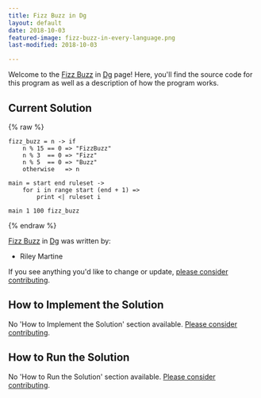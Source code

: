 ```yaml
---
title: Fizz Buzz in Dg
layout: default
date: 2018-10-03
featured-image: fizz-buzz-in-every-language.png
last-modified: 2018-10-03

---
```


Welcome to the [Fizz Buzz](https://rzuckerm.github.io/sample-programs-website-copy/projects/fizz-buzz) in [Dg](https://rzuckerm.github.io/sample-programs-website-copy/languages/dg) page! Here, you'll find the source code for this program as well as a description of how the program works.

## Current Solution

{% raw %}

```dg
fizz_buzz = n -> if
    n % 15 == 0 => "FizzBuzz"
    n % 3  == 0 => "Fizz"
    n % 5  == 0 => "Buzz"
    otherwise   => n

main = start end ruleset ->
    for i in range start (end + 1) =>
        print <| ruleset i

main 1 100 fizz_buzz
```

{% endraw %}

[Fizz Buzz](https://rzuckerm.github.io/sample-programs-website-copy/projects/fizz-buzz) in [Dg](https://rzuckerm.github.io/sample-programs-website-copy/languages/dg) was written by:

- Riley Martine

If you see anything you'd like to change or update, [please consider contributing](https://github.com/TheRenegadeCoder/sample-programs).

## How to Implement the Solution

No 'How to Implement the Solution' section available. [Please consider contributing](https://github.com/TheRenegadeCoder/sample-programs-website).

## How to Run the Solution

No 'How to Run the Solution' section available. [Please consider contributing](https://github.com/TheRenegadeCoder/sample-programs-website).